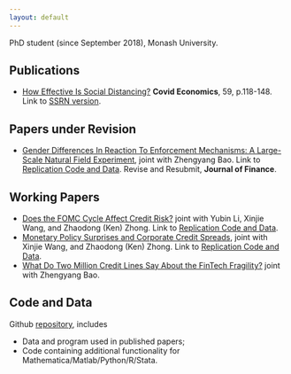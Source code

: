 ```yaml
---
layout: default
---
```


PhD student (since September 2018), Monash University.



## Publications

- [How Effective Is Social Distancing?](https://cepr.org/file/10060/download?token=eOeGMKrX) **Covid Economics**, 59, p.118-148. Link to [SSRN version](https://papers.ssrn.com/sol3/papers.cfm?abstract_id=3680321). 



## Papers under Revision

- [Gender Differences In Reaction To Enforcement Mechanisms: A Large-Scale Natural Field Experiment](https://papers.ssrn.com/sol3/papers.cfm?abstract_id=3641282), joint with Zhengyang Bao. Link to [Replication Code and Data](https://github.com/difang-huang?tab=repositories). Revise and Resubmit, **Journal of Finance**.



## Working Papers

- [Does the FOMC Cycle Affect Credit Risk?](https://papers.ssrn.com/sol3/papers.cfm?abstract_id=3512662) joint with Yubin Li, Xinjie Wang, and Zhaodong (Ken) Zhong. Link to [Replication Code and Data](https://github.com/difang-huang?tab=repositories).
- [Monetary Policy Surprises and Corporate Credit Spreads](https://papers.ssrn.com/sol3/papers.cfm?abstract_id=3700257), joint with Xinjie Wang, and Zhaodong (Ken) Zhong. Link to [Replication Code and Data](https://github.com/difang-huang?tab=repositories).
- [What Do Two Million Credit Lines Say About the FinTech Fragility?](https://papers.ssrn.com/sol3/papers.cfm?abstract_id=3734770) joint with Zhengyang Bao. 



## Code and Data

Github [repository](https://github.com/difang-huang?tab=repositories), includes

- Data and program used in published papers;
- Code containing additional functionality for Mathematica/Matlab/Python/R/Stata.
